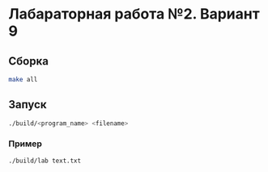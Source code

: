 # Лабараторная работа №2. Вариант 9

## Сборка

```sh
make all
```

## Запуск

```sh
./build/<program_name> <filename>
```

### Пример

```sh
./build/lab text.txt
```
